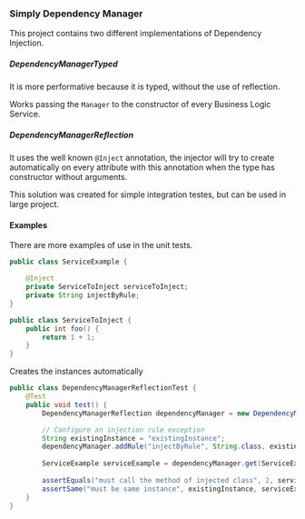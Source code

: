 
### Simply Dependency Manager


This project contains two different implementations of Dependency Injection.

##### DependencyManagerTyped

It is more performative because it is typed, without the use of reflection.

Works passing the `Manager` to the constructor of every Business Logic Service.


##### DependencyManagerReflection



It uses the well known `@Inject` annotation,
 the injector will try to create automatically on every attribute 
 with this annotation when the type has constructor without arguments.
 
This solution was created for simple integration testes, but can be used in large project.
 
 
#### Examples

There are more examples of use in the unit tests.


```java
public class ServiceExample {

    @Inject
    private ServiceToInject serviceToInject;
    private String injectByRule;
}
```


```java
public class ServiceToInject {
    public int foo() {
        return 1 + 1;
    }
}
```

Creates the instances automatically

```java
public class DependencyManagerReflectionTest {
    @Test
    public void test() {
        DependencyManagerReflection dependencyManager = new DependencyManagerReflection();

        // Configure an injection rule exception
        String existingInstance = "existingInstance";
        dependencyManager.addRule("injectByRule", String.class, existingInstance);
        
        ServiceExample serviceExample = dependencyManager.get(ServiceExample.class);
        
        assertEquals("must call the method of injected class", 2, serviceExample.callFoo());
        assertSame("must be same instance", existingInstance, serviceExample.getInjectByRule());
    }    
}
```
